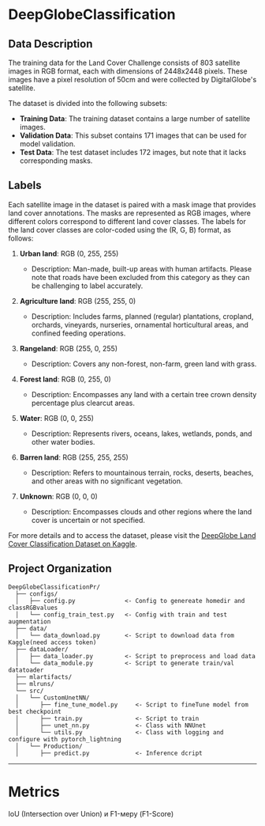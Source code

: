 # DeepGlobeClassification

## Data Description

The training data for the Land Cover Challenge consists of 803 satellite images in RGB format, each with dimensions of 2448x2448 pixels. These images have a pixel resolution of 50cm and were collected by DigitalGlobe's satellite.

The dataset is divided into the following subsets:
- **Training Data**: The training dataset contains a large number of satellite images.
- **Validation Data**: This subset contains 171 images that can be used for model validation.
- **Test Data**: The test dataset includes 172 images, but note that it lacks corresponding masks.

## Labels

Each satellite image in the dataset is paired with a mask image that provides land cover annotations. The masks are represented as RGB images, where different colors correspond to different land cover classes. The labels for the land cover classes are color-coded using the (R, G, B) format, as follows:

1. **Urban land**: RGB (0, 255, 255)
   - Description: Man-made, built-up areas with human artifacts. Please note that roads have been excluded from this category as they can be challenging to label accurately.

2. **Agriculture land**: RGB (255, 255, 0)
   - Description: Includes farms, planned (regular) plantations, cropland, orchards, vineyards, nurseries, ornamental horticultural areas, and confined feeding operations.

3. **Rangeland**: RGB (255, 0, 255)
   - Description: Covers any non-forest, non-farm, green land with grass.

4. **Forest land**: RGB (0, 255, 0)
   - Description: Encompasses any land with a certain tree crown density percentage plus clearcut areas.

5. **Water**: RGB (0, 0, 255)
   - Description: Represents rivers, oceans, lakes, wetlands, ponds, and other water bodies.

6. **Barren land**: RGB (255, 255, 255)
   - Description: Refers to mountainous terrain, rocks, deserts, beaches, and other areas with no significant vegetation.

7. **Unknown**: RGB (0, 0, 0)
   - Description: Encompasses clouds and other regions where the land cover is uncertain or not specified.


For more details and to access the dataset, please visit the [DeepGlobe Land Cover Classification Dataset on Kaggle](https://www.kaggle.com/datasets/balraj98/deepglobe-land-cover-classification-dataset).

Project Organization
------------

    DeepGlobeClassificationPr/
      ├── configs/
      │   ├── config.py              <- Config to genereate homedir and classRGBvalues
      │   └── config_train_test.py   <- Config with train and test augmentation
      ├── data/
      │   └── data_download.py       <- Script to download data from Kaggle(need access token)
      ├── dataLoader/
      │   ├── data_loader.py         <- Script to preprocess and load data
      │   └── data_module.py         <- Script to generate train/val datatoader
      ├── mlartifacts/
      ├── mlruns/
      └── src/
      │   └── CustomUnetNN/
      │      ├── fine_tune_model.py     <- Script to fineTune model from best checkpoint
      │      ├── train.py               <- Script to train
      │      ├── unet_nn.py             <- Class with NNUnet
      │      └── utils.py               <- Class with logging and configure with pytorch_lightning
      │   └── Production/
      │      ├── predict.py             <- Inference dcript
      


--------
# Metrics
 IoU (Intersection over Union) и F1-меру (F1-Score)




